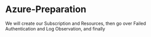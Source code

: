 # Azure-Preparation
We will create our Subscription and Resources, then go over Failed Authentication and Log Observation, and finally
